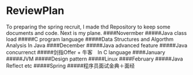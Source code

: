 # ReviewPlan
To preparing the spring recruit, I made thd Repository to keep some documents and code. 
Next is my plane.
####Novermber
#####Java class load
#####C program language
#####Data Structures and Algorthm Analysis In Java
####December
#####Java advanced feature
#####Java concurrenct
#####剑指Offer + 牛客　In C language
####January
#####JVM
#####Design pattern
#####Linux
####February
#####Java Reflect etc
#####Spring
#####程序员面试金典＋面经

